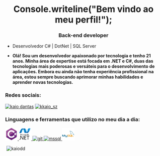 <h1 align="center">Console.writeline("Bem vindo ao meu perfil!");</h1>
<h3 align="center">Back-end developer</h3>

- Desenvolvedor C# | DotNet | SQL Server

- **Olá! Sou um desenvolvedor apaixonado por tecnologia e tenho 21 anos. Minha área de expertise está focada em .NET e C#, duas das tecnologias mais poderosas e versáteis para o desenvolvimento de aplicações. Embora eu ainda não tenha experiência profissional na área, estou sempre buscando aprimorar minhas habilidades e aprender novas tecnologias.**

<h3 align="left">Redes sociais:</h3>
<p align="left">
<a href="https://www.linkedin.com/in/kaio-dantas-de-oliveira-107531261/" target="blank"><img align="center" src="https://raw.githubusercontent.com/rahuldkjain/github-profile-readme-generator/master/src/images/icons/Social/linked-in-alt.svg" alt="kaio dantas" height="30" width="40" /></a>
<a href="https://www.instagram.com/kkaio_sz/" target="blank"><img align="center" src="https://raw.githubusercontent.com/rahuldkjain/github-profile-readme-generator/master/src/images/icons/Social/instagram.svg" alt="kkaio_sz" height="30" width="40" /></a>
</p>

<h3 align="left">Linguagens e ferramentas que utilizo no meu dia a dia:</h3>
<p align="left"> <a href="https://www.w3schools.com/cs/" target="_blank" rel="noreferrer"> <img src="https://raw.githubusercontent.com/devicons/devicon/master/icons/csharp/csharp-original.svg" alt="csharp" width="40" height="40"/> </a> <a href="https://dotnet.microsoft.com/" target="_blank" rel="noreferrer"> <img src="https://raw.githubusercontent.com/devicons/devicon/master/icons/dot-net/dot-net-original-wordmark.svg" alt="dotnet" width="40" height="40"/> </a> <a href="https://git-scm.com/" target="_blank" rel="noreferrer"> <img src="https://www.vectorlogo.zone/logos/git-scm/git-scm-icon.svg" alt="git" width="40" height="40"/> </a> <a href="https://www.microsoft.com/en-us/sql-server" target="_blank" rel="noreferrer"> <img src="https://www.svgrepo.com/show/303229/microsoft-sql-server-logo.svg" alt="mssql" width="40" height="40"/> </a> <a href="https://www.mysql.com/" target="_blank" rel="noreferrer"> <img src="https://raw.githubusercontent.com/devicons/devicon/master/icons/mysql/mysql-original-wordmark.svg" alt="mysql" width="40" height="40"/> </a> </p>

<p>&nbsp;<img align="center" src="https://github-readme-stats.vercel.app/api?username=kaiodd&show_icons=true&theme=tokyonight&locale=en" alt="kaiodd" /></p>




